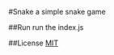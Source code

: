 #Snake
a simple snake game

##Run
run the index.js

##License
[MIT](https://choosealicense.com/licenses/mit/)